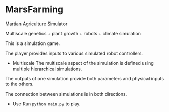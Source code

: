 # MarsFarming
Martian Agriculture Simulator

Multiscale genetics + plant growth + robots + climate simulation

This is a simulation game.

The player provides inputs to various simulated robot controllers.

* Multiscale
The multiscale aspect of the simulation is defined using multiple hierarchical simulations.

The outputs of one simulation provide both parameters and physical inputs to the others.

The connection between simulations is in both directions.

* Use
Run `python main.py` to play.
